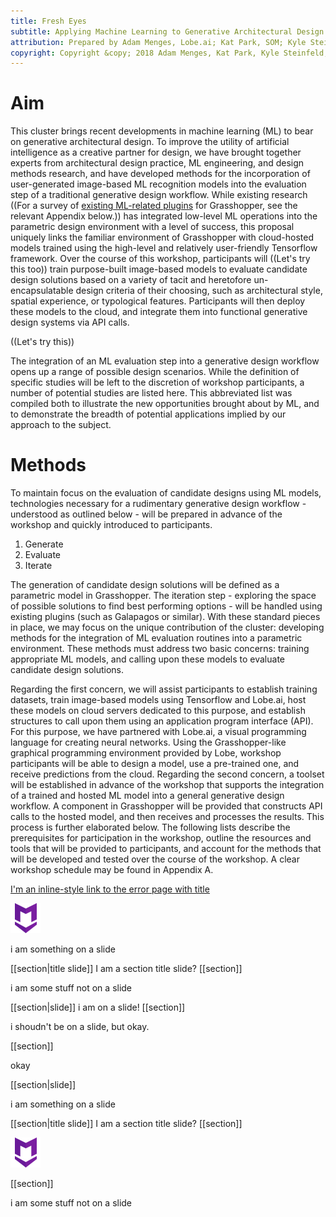 ```yaml
---
title: Fresh Eyes
subtitle: Applying Machine Learning to Generative Architectural Design
attribution: Prepared by Adam Menges, Lobe.ai; Kat Park, SOM; Kyle Steinfeld, UC Berkeley; Samantha Walker, SOM
copyright: Copyright &copy; 2018 Adam Menges, Kat Park, Kyle Steinfeld, and Samantha Walker
---
```


# Aim

This cluster brings recent developments in machine learning (ML) to bear on generative architectural design. To improve the utility of artificial intelligence as a creative partner for design, we have brought together experts from architectural design practice, ML engineering, and design methods research, and have developed methods for the incorporation of user-generated image-based ML recognition models into the evaluation step of a traditional generative design workflow. While existing research ((For a survey of [existing ML-related plugins](link.html "a title") for Grasshopper, see the relevant Appendix below.)) has integrated low-level ML operations into the parametric design environment with a level of success, this proposal uniquely links the familiar environment of Grasshopper with cloud-hosted models trained using the high-level and relatively user-friendly Tensorflow framework. Over the course of this workshop, participants will ((Let's try this too)) train purpose-built image-based models to evaluate candidate design solutions based on a variety of tacit and heretofore un-encapsulatable design criteria of their choosing, such as architectural style, spatial experience, or typological features. Participants will then deploy these models to the cloud, and integrate them into functional generative design systems via API calls.

((Let's try this))

The integration of an ML evaluation step into a generative design workflow opens up a range of possible design scenarios. While the definition of specific studies will be left to the discretion of workshop participants, a number of potential studies are listed here. This abbreviated list was compiled both to illustrate the new opportunities brought about by ML, and to demonstrate the breadth of potential applications implied by our approach to the subject.

# Methods

To maintain focus on the evaluation of candidate designs using ML models, technologies necessary for a rudimentary generative design workflow - understood as outlined below - will be prepared in advance of the workshop and quickly introduced to participants.

1. Generate 
2. Evaluate  
3. Iterate 

The generation of candidate design solutions will be defined as a parametric model in Grasshopper. The iteration step - exploring the space of possible solutions to find best performing options - will be handled using existing plugins (such as Galapagos or similar). With these standard pieces in place, we may focus on the unique contribution of the cluster: developing methods for the integration of ML evaluation routines into a parametric environment. These methods must address two basic concerns: training appropriate ML models, and calling upon these models to evaluate candidate design solutions.

Regarding the first concern, we will assist participants to establish training datasets, train image-based models using Tensorflow and Lobe.ai, host these models on cloud servers dedicated to this purpose, and establish structures to call upon them using an application program interface (API). For this purpose, we have partnered with Lobe.ai, a visual programming language for creating neural networks. Using the Grasshopper-like graphical programming environment provided by Lobe, workshop participants will be able to design a model, use a pre-trained one, and receive predictions from the cloud. Regarding the second concern, a toolset will be established in advance of the workshop that supports the integration of a trained and hosted ML model into a general generative design workflow. A component in Grasshopper will be provided that constructs API calls to the hosted model, and then receives and processes the results. This process is further elaborated below.
The following lists describe the prerequisites for participation in the workshop, outline the resources and tools that will be provided to participants, and account for the methods that will be developed and tested over the course of the workshop. A clear workshop schedule may be found in Appendix A.



[I'm an inline-style link to the error page with title](error.html "a link title")

![alt text](https://github.com/adam-p/markdown-here/raw/master/src/common/images/icon48.png "Logo Title Text 1")


i am something on a slide

[[section|title slide]] I am a section title slide? [[section]]

i am some stuff not on a slide

[[section|slide]] i am on a slide! [[section]]

i shoudn't be on a slide, but okay.

[[section]]

okay

[[section|slide]]

i am something on a slide


[[section|title slide]] I am a section title slide? [[section]]

![alt text](https://github.com/adam-p/markdown-here/raw/master/src/common/images/icon48.png "Logo Title Text 1")

[[section]]

i am some stuff not on a slide

